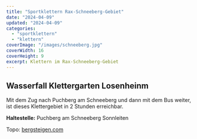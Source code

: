 ```yaml
---
title: "Sportklettern Rax-Schneeberg-Gebiet"
date: "2024-04-09"
updated: "2024-04-09"
categories:
  - "sportklettern"
  - "klettern"
coverImage: "/images/schneeberg.jpg"
coverWidth: 16
coverHeight: 9
excerpt: Klettern im Rax-Schneeberg-Gebiet
---
```


## Wasserfall Klettergarten Losenheinm
Mit dem Zug nach Puchberg am Schneeberg und dann mit dem Bus weiter, ist dieses Klettergebiet in 2 Stunden erreichbar.

**Haltestelle:** Puchberg am Schneeberg Sonnleiten	

Topo: [bergsteigen.com](https://www.bergsteigen.com/touren/klettergarten/wasserfall-klettergarten-losenheim/)
